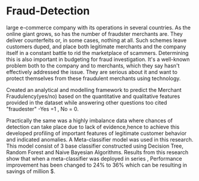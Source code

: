 # Fraud-Detection

large e-commerce company with its operations in several countries. As the online giant grows, so has the number of fraudster merchants are. They deliver counterfeits or, in some cases, nothing at all. Such schemes leave customers duped, and place both legitimate merchants and the company itself in a constant battle to rid the marketplace of scammers. Determining this is also important in budgeting for fraud investigation. It's a well-known problem both to the company and to merchants, which they say hasn't effectively addressed the issue. They are serious about it and want to protect themselves from these fraudulent merchants using technology.


Created an analytical and modelling framework to predict the Merchant Fraudulency(yes/no) based on the quantitative and qualitative features provided in the dataset while answering other questions too cited "fraudester" -Yes =1 , No = 0.

Practically the same was a highly imbalance data where chances of detection can take place due to lack of evidence,hence to achieve this developed profiling of important features of legitimate customer behavior and indicated anomalies.
A Meta-classifier model was used in this research. This model consist of 3 base classifier constructed using Decision Tree, Random Forest and Naive Bayesian Algorithms.
Results from this research show that when a meta-classifier was deployed in series , Performance improvement has been changed to 24% to 36% which can be resulting in savings of million $.
